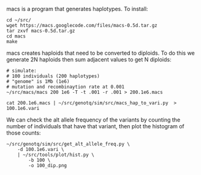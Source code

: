 macs is a program that generates haplotypes.  To install:

    cd ~/src/
    wget https://macs.googlecode.com/files/macs-0.5d.tar.gz
    tar zxvf macs-0.5d.tar.gz
    cd macs
    make

macs creates haploids that need to be converted to diploids.  To do this we
generate 2N haploids then sum adjacent values to get N diploids:

    # simulate:
    # 100 individuals (200 haplotypes)
    # "genome" is 1Mb (1e6)
    # mutation and recombinaytion rate at 0.001
    ~/src/macs/macs 200 1e6 -T -t .001 -r .001 > 200.1e6.macs

    cat 200.1e6.macs | ~/src/genotq/sim/src/macs_hap_to_vari.py  > 100.1e6.vari

We can check the alt allele frequency of the variants by counting the number of
individuals that have that variant, then plot the histogram of those counts:

    ~/src/genotq/sim/src/get_alt_allele_freq.py \
        -d 100.1e6.vari \
        | ~/src/tools/plot/hist.py \
            -b 100 \
            -o 100_dip.png

